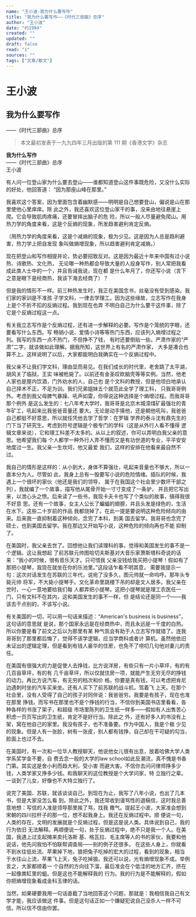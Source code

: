 ```yaml
---
name: "王小波-我为什么要写作"
title: "我为什么要写作——《时代三部曲》总序"
author: "王小波"
date: "约1994"
created: ""
updated: ""
draft: false
read: "1"
sources: ""
tags: ["文章/散文"]
---
```



# 王小波

## 我为什么要写作
——《时代三部曲》总序

> 本文最初发表于一九九四年三月出版的第 111 期《香港文学》杂志

**我为什么写作**  
——《时代三部曲》总序  
王小波

有人问一位登山家为什么要去登山——谁都知道登山这件事既危险，又没什么实际的好处，他回答道：
“因为那座山峰在那里。”

我喜欢这个答案，因为里面包含着幽默感——明明是自己想要登山，偏说是山在那里使他心里痒痒。除
此之外，我还喜欢这位登山家干的事，没来由地往悬崖上爬。它会导致肌肉疼痛，还要冒摔出脑子的危
险，所以一般人尽量避免爬山。用热力学的角度来看，这是个反熵的现象，所发趋害避利肯定反熵。

（用热力学的角度来看，这是个减熵的现象，极为少见。这是因为人总是趋利避害，热力学上把自发现
象叫做熵增现象，所以趋害避利肯定减熵。）

现在把登山和写作相提并论，势必要招致反对。这是因为最近十年来中国有过小说热、诗歌热、文化热，
无论哪一种热都会导致大量的人投身写作，别人常把我看成此类人士中的一个，并且告诫我说，现在都
是什么年月了，你还写小说（言下之意是眼下是经商热，我该下海去经商了）？

但是我的情形不一样。前三种热发生时，我正在美国念书，丝毫没有受到感染。我们家的家训是不准孩
子学文科，一律去学理工。因为这些缘故，立志写作在我身上是个不折不扣的反熵过程。我到现在也弄
不明白自己为什么要干这件事，除了它是个反熵过程这一点。

有关我立志写作是个反熵过程，还有进一步解释的必要。写作是个笼统的字眼，还要看写什么东西。写
畅销小说、爱情小诗等等热门东西，应该列入熵增过程之列。我写的东西一点不热门，不但挣不了钱，
有时还要倒贴一些。严肃作家的“严肃”二字，就该做如此理解。据我所知，这世界上有名的严肃作家，
大多是凑合也算不上。这样说明了以后，大家都能明白我确实在一个反熵过程中。

我父亲不让我们学文科，理由显而易见。在我们成长的时代里，老舍跳了太平湖，胡风关了临狱，王实
味被枪毙了。以前还有金圣叹砍脑壳等等实例。当然，他老人家也是屋内饮酒，门外劝水的人，自己也
是个文科的教授，但是他坦白地承认自己择术不正，不足为训。我们兄弟姐妹五个就范此全学了理工科，
只我哥哥例外。考虑到我父母脾气暴躁、吼声如雷，你得说这种选择是个熵增过程。而我哥哥那个例外
是这么发生的：七八年考大学时，我哥哥是北京木城漳煤矿最强壮的青年矿工，吼起来比我爸爸音量还
要大。无论是动手揍他，还是朝他吼叫，我爸爸自己都挺不好意思，所以就任凭他去学了哲学：在罗辑
学界的泰斗沈有鼎先生的门下当了研究生。考虑到符号逻辑是个极专门的学科（这是从外行人看不懂得
逻辑文章来说），它和理工科差不太多的。从以上的叙述，你可以弄明白我父亲的意思。他希望我们每
个人都学一种外行人弄不懂而又是有功世道的专业，平平安安地度过一生。我父亲一生坎坷，他又最爱
我们，这样的安排在他看来最自然不过。

我自己的情形是这样的：从小到大，身体不算强壮，吼起来音量也不够大，所以一直本分为人。尽管如
此，我身上总有一股要写小说的危险情绪。插队的时候，我遇上一个很坏的家伙（他还是我们的领导，
属于在我国这个社会里少数坏干部之列），我就编了一个故事，描写他从尾骨开始一寸寸变成了一条驴，
并且把它写出来，以泄心头之愤。后来读了一些书，我现卡夫卡也写了个类似的故事，搞得我很不好意
思。还有一个故事，女主人公长了蝙蝠的翅膀，并且头发是绿色的，生活在水下。这些二十岁前的作品
我都烧掉了。在此一提是要说明这种危险倾向的由来。后来我一直抑制着这种倾向，念完了本科，到美
国去留学。我哥哥也念完了硕士，也到美国去留学。我在那边又开始写小说，这种危险的倾向再也不能
抑制了。

在美国时，我父亲去世了。回想他让我们读理科的事，觉得和美国发生的事不是一个逻辑。这让我想起
了前苏联元帅图哈切夫斯基对大音乐家萧斯塔科奇说的话来：“我小的时候，很有音乐天才。只可惜我
父亲没钱给我买把小提琴！假如有了那把小提琴，我现在就坐在你的乐池里。”这段话乍看不明其意，
需要我提示一句：这次对话发生在苏联的三年代，说宛了没多久，图元帅就一命呜呼。那年头专毙元帅
将军，不大毙小提琴手。文化革命里跳楼下吊的却是文人居多。我父亲在世时，一心一意地要给我们每
人都弄把小提琴。这把小提琴就是理工农医任一门，只有文科不在其内，这和美国发生的事不一样，但
是结论还是同一个——我该去干点别的，不该写小说。

有关美国的一切，可以用一句话来描述：“American's business is business”，这句话的意思就
是说，那个国家永远是在经商热中，而且永远是一千度的白热。所以你要是看了前文之后以为那里有某
种气氛会有助于人立志写作就错了。连我哥哥到了那里都后悔了，觉得不该学逻辑，应当学商科或者计
算机。虽然他依旧未证出的逻辑定理，但是看到有钱人豪华的住房，也免不了唠叨几句他对妻儿的责任。

在美国有很强大的力是促使人去挣钱，比方说洋房，有些只有一片小草坪，有的有几百亩草坪，有的有
几千亩草坪，所以仅就住房一项，就能产生无穷无尽的挣钱的动力。再比方说汽车，有无穷的档次和价
格。你要是真有钱，可以考虑把肯尼边遇刺时坐的汽车买来坐。还有人买下了前苏联的战斗机，驾着飞
上天。在那个社会里，没有人受得了自己的孩子对同伴说：我爸爸穷。我要是有孩子，现在也准在那里
挣钱。而写书在那里也不是个挣钱的行当，不信你到美国书店里看看，各种各样的书涨了架子，和超级
市场里陈列的卫生纸一样多——假如有人出售苦心积虑一页页写出的卫生纸，肯定不是好行当。除此之
外，还有好多人的书没有上架，窝在他自己的家里。我没有孩子，也不准备要。作为中国人，我是个极
少见的现象。但是人有一张脸，树有一张皮，别人都有钱挣，自己却在干可疑的勾当，脸面上也过不去。

在美国时，有一次和一位华人教授聊天，他说他女儿很有出息，放着哈佛大学人类学系奖学金不要，自
费去念一般的大学的law school如此反潮流，真不愧是书香门第。其实这是舍小利而趋大利，受小害
而避大害。不信你去问问律师挣多少钱，人类学家又挣多少钱。和我聊天的这位教授是个大学问家，特
立独行之辈。一谈到了儿女，好像也不大特立独行了。

说完了美国、苏联，就该谈谈自己。到现在为止，我写了八年小说，也出了几本书，但是大家没怎么看
到。除此之外，我还常收到谩骂性的退稿信，这时我总善意地想：写信的人准是领导那里挨了骂，找我
撒气。提起王小波，大家准会想到宋朝的四川拉杆子的那一位，想不起我身上。我还在反熵过程中。顺
便说一句，人类的存在，文明的发展就是个反熵过程，但是这是说人类。具体说到自己，我的行为依旧
无法解释。再顺便说一句，处于反熵过程中，绝不只是我一个人。在美国，我遇上过支起摊来卖托洛斯
基、格瓦拉、毛主席等人的书的家伙，我要和他说话，他先问我怕不怕联帮调查局——别的例子还很多。
在这些人身上，你就看不到水往低处流、苹果掉下地，狼把兔子吃掉的宏大的过程，看到的现象，相当
于水往山上流，苹果飞上天，兔子吃掉狼。我还可以说，光有熵增现象不成。举例言之，大家都顺着一
个自然的方向往下溜，最后准会在个低洼的地方汇齐，挤在一起像粪缸里的蛆。但是这也不能解释我的
行为。我的行为是不能解释的，假如你把熵增现象看成金科玉律的话。

当然，如果硬要我用一句话直截了当地回答这个问题，那就是：我相信我自己有文学才能，我应该做这
件事。但是这句话正如一个嫌疑犯说自己没杀人一样不可信。所以信不信由你罢。
